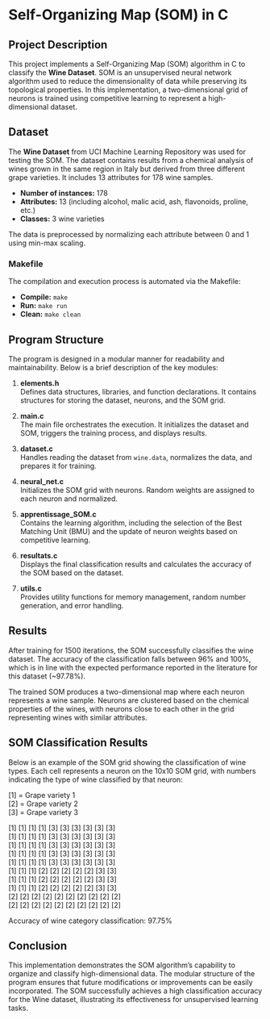 # Self-Organizing Map (SOM) in C

## Project Description

This project implements a Self-Organizing Map (SOM) algorithm in C to classify the **Wine Dataset**. SOM is an unsupervised neural network algorithm used to reduce the dimensionality of data while preserving its topological properties. In this implementation, a two-dimensional grid of neurons is trained using competitive learning to represent a high-dimensional dataset.

## Dataset

The **Wine Dataset** from UCI Machine Learning Repository was used for testing the SOM. The dataset contains results from a chemical analysis of wines grown in the same region in Italy but derived from three different grape varieties. It includes 13 attributes for 178 wine samples.

- **Number of instances:** 178
- **Attributes:** 13 (including alcohol, malic acid, ash, flavonoids, proline, etc.)
- **Classes:** 3 wine varieties

The data is preprocessed by normalizing each attribute between 0 and 1 using min-max scaling.

### Makefile

The compilation and execution process is automated via the Makefile:

*   **Compile:** `make`
*   **Run:** `make run`
*   **Clean:** `make clean`

## Program Structure

The program is designed in a modular manner for readability and maintainability. Below is a brief description of the key modules:

1.  **elements.h**  
    Defines data structures, libraries, and function declarations. It contains structures for storing the dataset, neurons, and the SOM grid.
    
2.  **main.c**  
    The main file orchestrates the execution. It initializes the dataset and SOM, triggers the training process, and displays results.
    
3.  **dataset.c**  
    Handles reading the dataset from `wine.data`, normalizes the data, and prepares it for training.
    
4.  **neural_net.c**  
    Initializes the SOM grid with neurons. Random weights are assigned to each neuron and normalized.
    
5.  **apprentissage_SOM.c**  
    Contains the learning algorithm, including the selection of the Best Matching Unit (BMU) and the update of neuron weights based on competitive learning.
    
6.  **resultats.c**  
    Displays the final classification results and calculates the accuracy of the SOM based on the dataset.
    
7.  **utils.c**  
    Provides utility functions for memory management, random number generation, and error handling.
    

## Results

After training for 1500 iterations, the SOM successfully classifies the wine dataset. The accuracy of the classification falls between 96% and 100%, which is in line with the expected performance reported in the literature for this dataset (~97.78%).

The trained SOM produces a two-dimensional map where each neuron represents a wine sample. Neurons are clustered based on the chemical properties of the wines, with neurons close to each other in the grid representing wines with similar attributes.

## SOM Classification Results

Below is an example of the SOM grid showing the classification of wine types. Each cell represents a neuron on the 10x10 SOM grid, with numbers indicating the type of wine classified by that neuron:

[1] = Grape variety 1  
[2] = Grape variety 2  
[3] = Grape variety 3  

[1] [1] [1] [1] [3] [3] [3] [3] [3] [3]  
[1] [1] [1] [1] [3] [3] [3] [3] [3] [3]  
[1] [1] [1] [1] [3] [3] [3] [3] [3] [3]  
[1] [1] [1] [1] [3] [3] [3] [3] [3] [3]  
[1] [1] [1] [1] [3] [3] [3] [3] [3] [3]  
[1] [1] [1] [2] [2] [2] [2] [2] [3] [3]  
[1] [1] [1] [2] [2] [2] [2] [2] [3] [3]  
[1] [1] [1] [2] [2] [2] [2] [2] [3] [3]  
[2] [2] [2] [2] [2] [2] [2] [2] [2] [2]  
[2] [2] [2] [2] [2] [2] [2] [2] [2] [2]  

Accuracy of wine category classification: 97.75%


## Conclusion

This implementation demonstrates the SOM algorithm’s capability to organize and classify high-dimensional data. The modular structure of the program ensures that future modifications or improvements can be easily incorporated. The SOM successfully achieves a high classification accuracy for the Wine dataset, illustrating its effectiveness for unsupervised learning tasks.
